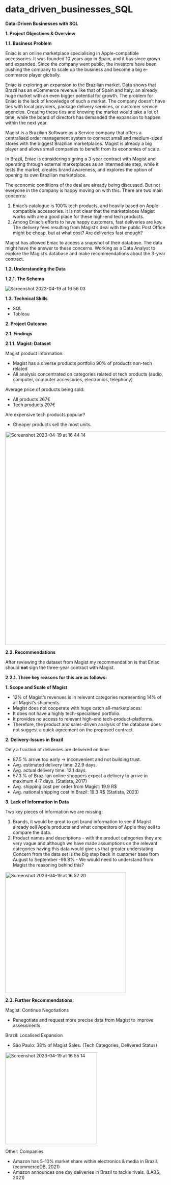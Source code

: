 # data_driven_businesses_SQL

**Data-Driven Businesses with SQL**

**1.	Project Objectives & Overview**

**1.1.	Business Problem** 

Eniac is an online marketplace specialising in Apple-compatible accessories. It was founded 10 years ago in Spain, and it has since grown and expanded. Since the company went public, the investors have been pushing the company to scale up the business and become a big e-commerce player globally. 

Eniac is exploring an expansion to the Brazilian market. Data shows that Brazil has an eCommerce revenue like that of Spain and Italy: an already huge market with an even bigger potential for growth. The problem for Eniac is the lack of knowledge of such a market. The company doesn’t have ties with local providers, package delivery services, or customer service agencies. Creating these ties and knowing the market would take a lot of time, while the board of directors has demanded the expansion to happen within the next year.

Magist is a Brazilian Software as a Service company that offers a centralised order management system to connect small and medium-sized stores with the biggest Brazilian marketplaces. Magist is already a big player and allows small companies to benefit from its economies of scale.

In Brazil, Eniac is considering signing a 3-year contract with Magist and operating through external marketplaces as an intermediate step, while it tests the market, creates brand awareness, and explores the option of opening its own Brazilian marketplace.

The economic conditions of the deal are already being discussed. But not everyone in the company is happy moving on with this. There are two main concerns:
1.	Eniac’s catalogue is 100% tech products, and heavily based on Apple-compatible accessories. It is not clear that the marketplaces Magist works with are a good place for these high-end tech products.
2.	Among Eniac’s efforts to have happy customers, fast deliveries are key. The delivery fees resulting from Magist’s deal with the public Post Office might be cheap, but at what cost? Are deliveries fast enough?

Magist has allowed Eniac to access a snapshot of their database. The data might have the answer to these concerns. Working as a Data Analyst to explore the Magist’s database and make recommendations about the 3-year contract.

**1.2. Understanding the Data**

**1.2.1. The Schema**

![Screenshot 2023-04-19 at 16 56 03](https://user-images.githubusercontent.com/120720780/233132479-6cd504c1-2264-4d32-8af6-8dc6c8c52bee.png)

**1.3. Technical Skills**  
 - SQL
 - Tableau 

**2. Project Outcome**

**2.1. Findings** 

**2.1.1. Magist: Dataset**

Magist product information:
 - Magist has a diverse products portfolio 90% of products non-tech related
 - All analysis concentrated on categories related ot tech products (audio, computer, computer accessories, electronics, telephony)

 Average price of products being sold:
 - All products 267€
 - Tech products 297€

Are expensive tech products popular?
 - Cheaper products sell the most units. 
<img width="669" alt="Screenshot 2023-04-19 at 16 44 14" src="https://user-images.githubusercontent.com/120720780/233129283-15631386-29b6-413e-b1d9-cff3f4b8fee9.png">

**2.2. Recommendations**

After reviewing the dataset from Magist my recommendation is that Eniac should **not** sign the three-year contract with Magist.

**2.2.1. Three key reasons for this are as follows:** 
 
 **1. Scope and Scale of Magist**
- 12% of Magist’s revenues is in relevant categories representing 14% of all Magist’s shipments.
- Magist does not cooperate with huge catch all-marketplaces.
- It does not have a highly tech-specialised portfolio.
- It provides no access to relevant high-end tech-product-platforms.
- Therefore, the product and sales-driven analysis of the database does not suggest a quick agreement on the proposed contract. 

**2. Delivery-Issues in Brazil**

Only a fraction of deliveries are delivered on time:
- 87.5 % arrive too early -> inconvenient and not building trust.
- Avg. estimated delivery time: 22.9 days.
- Avg. actual delivery time: 12.1 days.
- 57.3 % of Brazilian online shoppers expect a delivery to arrive in maximum 4-7 days. (Statista, 2017)
- Avg. shipping cost per order from Magist: 19.9 R$
- Avg. national shipping cost in Brazil: 19.3 R$ (Statista, 2023)

**3. Lack of Information in Data** 

Two key pieces of information we are missing:
1. Brands, it would be great to get brand information to see if Magist already sell Apple products and what competitors of Apple they sell to compare the data.
2. Product names and descriptions - with the product categories they are very vague and although we have made assumptions on the relevant categories having this data would give us that greater understating
Concern from the data set is the big step back in customer base from August to September -99.8% - We would need to understand from Magist the reasoning behind this?
<img width="379" alt="Screenshot 2023-04-19 at 16 52 20" src="https://user-images.githubusercontent.com/120720780/233131433-f49a7899-3db5-478b-8c15-82ff9529516f.png">

**2.3. Further Recommendations:** 

Magist: Continue Negotiations
- Renegotiate and request more precise data from Magist to improve assessments. 

Brazil: Localised Expansion 
- São Paulo: 38% of Magist Sales. (Tech Categories, Delivered Status)
<img width="288" alt="Screenshot 2023-04-19 at 16 55 14" src="https://user-images.githubusercontent.com/120720780/233132641-adfba3c4-3fa2-4575-9cae-7d372811b456.png">

Other: Companies
- Amazon has 5-10% market share within electronics & media in Brazil. (ecommerceDB, 2021)
- Amazon announces one day deliveries in Brazil to tackle rivals. (LABS, 2021)






